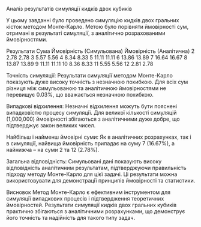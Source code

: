 Аналіз результатів симуляції кидків двох кубиків

У цьому завданні було проведено симуляцію кидків двох гральних кісток методом Монте-Карло. Метою було порівняти ймовірності сум, отримані в результаті симуляції, з аналітично розрахованими ймовірностями.

Результати
Сума	Ймовірність (Симульована)	Ймовірність (Аналітична)
2	2.78	2.78
3	5.57	5.56
4	8.34	8.33
5	11.11	11.11
6	13.86	13.89
7	16.64	16.67
8	13.87	13.89
9	11.11	11.11
10	8.36	8.33
11	5.55	5.56
12	2.81	2.78

Точність симуляції: Результати симуляції методом Монте-Карло показують дуже високу точність з незначною похибкою. Для всіх сум різниця між симульованою та аналітичною ймовірностями не перевищує 0.03%, що вважається незначною похибкою.

Випадкові відхилення: Незначні відхилення можуть бути пояснені випадковістю процесу симуляції. Для великої кількості симуляцій (1,000,000) ймовірності збігаються з аналітичними дуже добре, що підтверджує закон великих чисел.

Найбільш і найменш ймовірні суми: Як в аналітичних розрахунках, так і в симуляції, найвища ймовірність припадає на суму 7 (16.67%), а найнижча – на суми 2 та 12 (2.78%).

Загальна відповідність: Симульовані дані показують високу відповідність аналітичним результатам, підтверджуючи правильність підходу методу Монте-Карло для цієї задачі. Ці результати можна використовувати для демонстрації принципів ймовірності та статистики.

Висновок
Метод Монте-Карло є ефективним інструментом для симуляції випадкових процесів і підтвердження теоретичних ймовірностей. Результати симуляції кидків двох гральних кубиків практично збігаються з аналітичними розрахунками, що демонструє його точність та надійність для такого типу задач.